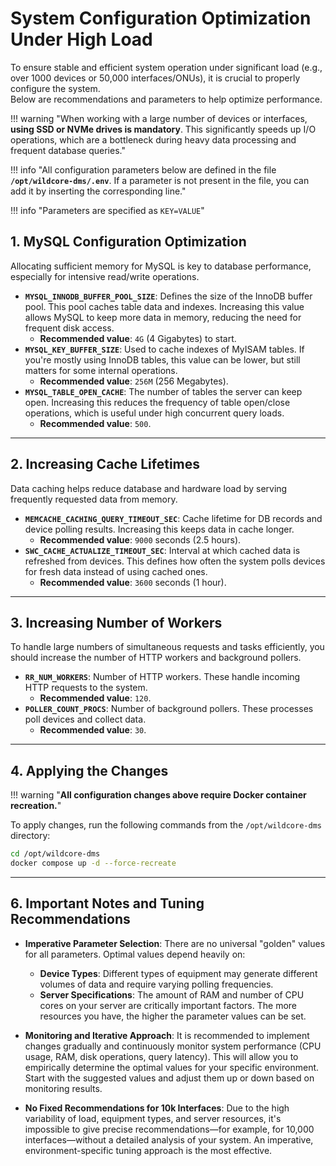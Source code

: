# System Configuration Optimization Under High Load

To ensure stable and efficient system operation under significant load (e.g., over 1000 devices or 50,000 interfaces/ONUs), it is crucial to properly configure the system.  
Below are recommendations and parameters to help optimize performance.

!!! warning "When working with a large number of devices or interfaces, **using SSD or NVMe drives is mandatory**. This significantly speeds up I/O operations, which are a bottleneck during heavy data processing and frequent database queries."

!!! info "All configuration parameters below are defined in the file **`/opt/wildcore-dms/.env`**. If a parameter is not present in the file, you can add it by inserting the corresponding line."

!!! info "Parameters are specified as `KEY=VALUE`"

## 1. MySQL Configuration Optimization

Allocating sufficient memory for MySQL is key to database performance, especially for intensive read/write operations.

* **`MYSQL_INNODB_BUFFER_POOL_SIZE`**: Defines the size of the InnoDB buffer pool. This pool caches table data and indexes. Increasing this value allows MySQL to keep more data in memory, reducing the need for frequent disk access.
  * **Recommended value**: `4G` (4 Gigabytes) to start.
* **`MYSQL_KEY_BUFFER_SIZE`**: Used to cache indexes of MyISAM tables. If you're mostly using InnoDB tables, this value can be lower, but still matters for some internal operations.
  * **Recommended value**: `256M` (256 Megabytes).
* **`MYSQL_TABLE_OPEN_CACHE`**: The number of tables the server can keep open. Increasing this reduces the frequency of table open/close operations, which is useful under high concurrent query loads.
  * **Recommended value**: `500`.

---

## 2. Increasing Cache Lifetimes

Data caching helps reduce database and hardware load by serving frequently requested data from memory.

* **`MEMCACHE_CACHING_QUERY_TIMEOUT_SEC`**: Cache lifetime for DB records and device polling results. Increasing this keeps data in cache longer.
  * **Recommended value**: `9000` seconds (2.5 hours).
* **`SWC_CACHE_ACTUALIZE_TIMEOUT_SEC`**: Interval at which cached data is refreshed from devices. This defines how often the system polls devices for fresh data instead of using cached ones.
  * **Recommended value**: `3600` seconds (1 hour).

---

## 3. Increasing Number of Workers

To handle large numbers of simultaneous requests and tasks efficiently, you should increase the number of HTTP workers and background pollers.

* **`RR_NUM_WORKERS`**: Number of HTTP workers. These handle incoming HTTP requests to the system.
  * **Recommended value**: `120`.
* **`POLLER_COUNT_PROCS`**: Number of background pollers. These processes poll devices and collect data.
  * **Recommended value**: `30`.

---

## 4. Applying the Changes

!!! warning "**All configuration changes above require Docker container recreation.**"

To apply changes, run the following commands from the `/opt/wildcore-dms` directory:
```bash
cd /opt/wildcore-dms
docker compose up -d --force-recreate

```

---

## 6. Important Notes and Tuning Recommendations

* **Imperative Parameter Selection**: There are no universal "golden" values for all parameters. Optimal values depend heavily on:
  * **Device Types**: Different types of equipment may generate different volumes of data and require varying polling frequencies.
  * **Server Specifications**: The amount of RAM and number of CPU cores on your server are critically important factors. The more resources you have, the higher the parameter values can be set.

* **Monitoring and Iterative Approach**: It is recommended to implement changes gradually and continuously monitor system performance (CPU usage, RAM, disk operations, query latency). This will allow you to empirically determine the optimal values for your specific environment. Start with the suggested values and adjust them up or down based on monitoring results.

* **No Fixed Recommendations for 10k Interfaces**: Due to the high variability of load, equipment types, and server resources, it's impossible to give precise recommendations—for example, for 10,000 interfaces—without a detailed analysis of your system. An imperative, environment-specific tuning approach is the most effective.
